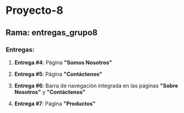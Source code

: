 # Proyecto-8

## Rama: entregas_grupo8

### Entregas:

1. **Entrega #4**: Página **"Somos Nosotros"**

2. **Entrega #5**: Página **"Contáctenos"**

3. **Entrega #6**: Barra de navegación integrada en las páginas **"Sobre Nosotros"** y **"Contáctenos"**

4. **Entrega #7**: Página **"Productos"**

